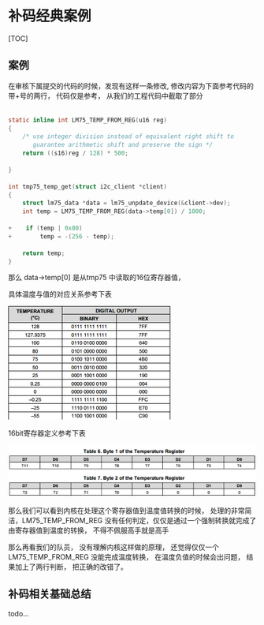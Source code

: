 # 补码经典案例

[TOC]

## 案例

在审核下属提交的代码的时候，发现有这样一条修改, 修改内容为下面参考代码的带+号的两行， 代码仅是参考， 从我们的工程代码中截取了部分

```c

static inline int LM75_TEMP_FROM_REG(u16 reg)
{
    /* use integer division instead of equivalent right shift to 
       guarantee arithmetic shift and preserve the sign */
    return ((s16)reg / 128) * 500;

}

int tmp75_temp_get(struct i2c_client *client)
{
    struct lm75_data *data = lm75_unpdate_device(&client->dev);
    int temp = LM75_TEMP_FROM_REG(data->temp[0]) / 1000;

+    if (temp | 0x80)
+        temp = -(256 - temp);

    return temp;
}
```

那么 data->temp[0] 是从tmp75 中读取的16位寄存器值，

具体温度与值的对应关系参考下表

![tmp75 reg-value](../../picture/tmp75_data.png)

16bit寄存器定义参考下表

![tmp75 temp reg](../../picture/tmp75_register.png)


那么我们可以看到内核在处理这个寄存器值到温度值转换的时候， 处理的非常简洁，LM75_TEMP_FROM_REG 没有任何判定，仅仅是通过一个强制转换就完成了由寄存器值到温度的转换， 不得不佩服高手就是高手

那么再看我们的队员， 没有理解内核这样做的原理， 还觉得仅仅一个LM75_TEMP_FROM_REG 没能完成温度转换， 在温度负值的时候会出问题， 结果加上了两行判断， 把正确的改错了。

## 补码相关基础总结

todo...
